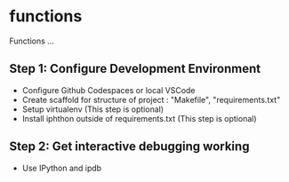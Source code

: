 # functions
Functions ...

## Step 1: Configure Development Environment
* Configure Github Codespaces or local VSCode
* Create scaffold for structure of project : "Makefile", "requirements.txt"
* Setup virtualenv (This step is optional) 
* Install iphthon outside of requirements.txt (This step is optional)

## Step 2: Get interactive debugging working
* Use IPython and ipdb

